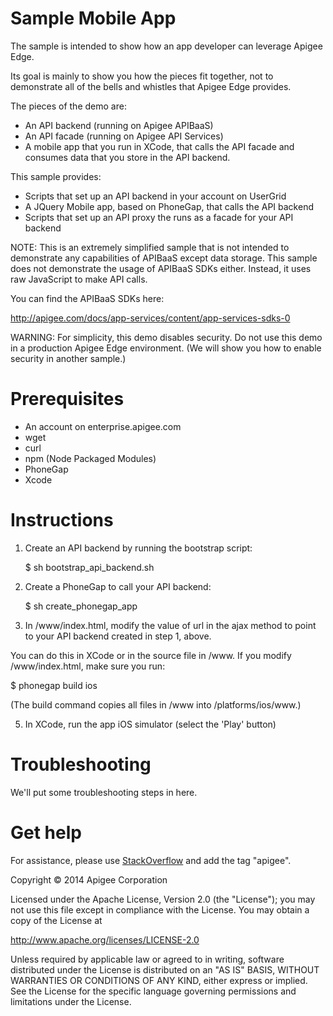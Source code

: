 # Sample Mobile App

The sample is intended to show how an app developer can leverage Apigee Edge.

Its goal is mainly to show you how the pieces fit together, not to 
demonstrate all of the bells and whistles that Apigee Edge provides. 

The pieces of the demo are:

* An API backend (running on Apigee APIBaaS)
* An API facade (running on Apigee API Services)
* A mobile app that you run in XCode, that calls the API 
facade and consumes data that you store in the API backend.

This sample provides:

* Scripts that set up an API backend in your account on UserGrid
* A JQuery Mobile app, based on PhoneGap, that calls the API backend
* Scripts that set up an API proxy the runs as a facade for your API backend

NOTE: This is an extremely simplified sample that is not intended to 
demonstrate any capabilities of APIBaaS except data storage. This
sample does not demonstrate the usage of APIBaaS SDKs either. Instead,
it uses raw JavaScript to make API calls.

You can find the APIBaaS SDKs here:

http://apigee.com/docs/app-services/content/app-services-sdks-0

WARNING: For simplicity, this demo disables security. Do not use this demo
in a production Apigee Edge environment. (We will show you how to enable
security in another sample.)

# Prerequisites

<!-- Get versions, links, and stuff -->

* An account on enterprise.apigee.com
* wget
* curl
* npm (Node Packaged Modules)
* PhoneGap
* Xcode

# Instructions

1. Create an API backend by running the bootstrap script:

   $ sh bootstrap_api_backend.sh

2. Create a PhoneGap to call your API backend:

   $ sh create_phonegap_app

4. In /www/index.html, modify the value of url in the ajax method to 
   point to your API backend created in step 1, above.

  You can do this in XCode or in the source file in /www. If you modify
  /www/index.html, make sure you run:
  
  $ phonegap build ios
  
  (The build command copies all files in /www into /platforms/ios/www.)  

5. In XCode, run the app iOS simulator (select the 'Play' button)

# Troubleshooting

We'll put some troubleshooting steps in here.

# Get help

For assistance, please use [StackOverflow](http://stackoverflow.com/tags/apigee) and add the tag "apigee".

Copyright © 2014 Apigee Corporation

Licensed under the Apache License, Version 2.0 (the "License"); you may not use
this file except in compliance with the License. You may obtain a copy
of the License at

http://www.apache.org/licenses/LICENSE-2.0

Unless required by applicable law or agreed to in writing, software
distributed under the License is distributed on an "AS IS" BASIS,
WITHOUT WARRANTIES OR CONDITIONS OF ANY KIND, either express or implied.
See the License for the specific language governing permissions and
limitations under the License.